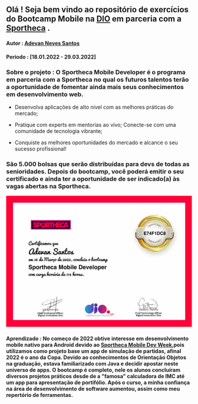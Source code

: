 ## Olá ! Seja bem vindo ao repositório de exercícios do Bootcamp Mobile na [DIO](https://dio.me/sign-up?ref=WDIQVSHDCK) em parceria com a [Sportheca](https://sportheca.io/ptbr/) .

#### Autor : [Adevan Neves Santos](https://www.linkedin.com/in/adevan-neves-santos/)
#### Período : [18.01.2022 -  29.03.2022]

### Sobre o projeto : O Sportheca Mobile Developer é o programa em parceria com a Sportheca no qual os futuros talentos terão a oportunidade de fomentar ainda mais seus conhecimentos em desenvolvimento web.

- Desenvolva aplicações de alto nível com as melhores práticas do mercado;

- Pratique com experts em mentorias ao vivo;
Conecte-se com uma comunidade de tecnologia vibrante;
- Conquiste as melhores oportunidades do mercado e alcance o seu sucesso profissional!

### São 5.000 bolsas que serão distribuídas para devs de todas as senioridades. Depois do bootcamp, você poderá emitir o seu certificado e ainda ter a oportunidade de ser indicado(a) às vagas abertas na Sportheca.

![Alter text](./img/sportheca-mobile-developer-2022.png)

#### Aprendizado : No começo de 2022 obtive interesse em desenvolvimento mobile nativo para Android devido ao [Sportheca Mobile Dev Week](https://www.dio.me/dev-week/sportheca/mobile),pois utilizamos como projeto base um app de simulação de partidas, afinal 2022 é o ano da Copa. Devido ao conhecimentos de Orientação Objetos na graduação, estava familiarizado com Java e decidir apostar neste universo de apps. O bootcamp é completo, nele os alunos concluíram diversos projetos práticos desde de a "famosa" calculadora de IMC até um app para apresentação de portifólio. Após o curso, a minha confiança na área de desenvolvimento de software aumentou, assim como meu repertório de ferramentas.